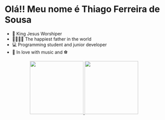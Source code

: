 # Olá!! Meu nome é Thiago Ferreira de Sousa
- 🎼 King Jesus Worshiper
- 👨‍👩‍👦‍👦 The happiest father in the world
- 💻 Programming student and junior developer
- 🎸 In love with music and ⚽

<div align="center">
  <a href="https://github.com/ThiagoFerreiraSousa">
  <img height="170em" src="https://github-readme-stats.vercel.app/api?username=ThiagoFerreiraSousa&show_icons=true&theme=tokyonight&include_all_commits=true&count_private=true"/>
  <img height="170em" src="https://github-readme-stats.vercel.app/api/top-langs/?username=ThiagoFerreiraSousa&layout=compact&langs_count=7&theme=tokyonight"/>
</div>
